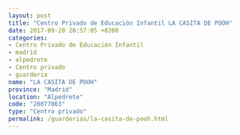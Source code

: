 ```yaml
---
layout: post
title: "Centro Privado de Educación Infantil LA CASITA DE POOH"
date: 2017-09-20 20:57:05 +0200
categories:
- Centro Privado de Educación Infantil
- madrid
- alpedrete
- Centro privado
- guarderia
name: "LA CASITA DE POOH"
province: "Madrid"
location: "Alpedrete"
code: "28077063"
type: "Centro privado"
permalink: /guarderias/la-casita-de-pooh.html
---
```

